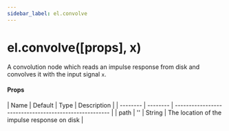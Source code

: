 ```yaml
---
sidebar_label: el.convolve
---
```


# el.convolve([props], x)

A convolution node which reads an impulse response from disk and convolves it with
the input signal `x`.

#### Props

| Name     | Default  | Type   | Description                                   |
| -------- | -------- | ------------------------------------------------------ |
| path     | ''       | String | The location of the impulse response on disk  |


